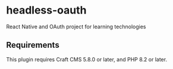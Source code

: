 # headless-oauth

React Native and OAuth project for learning technologies

## Requirements

This plugin requires Craft CMS 5.8.0 or later, and PHP 8.2 or later.

